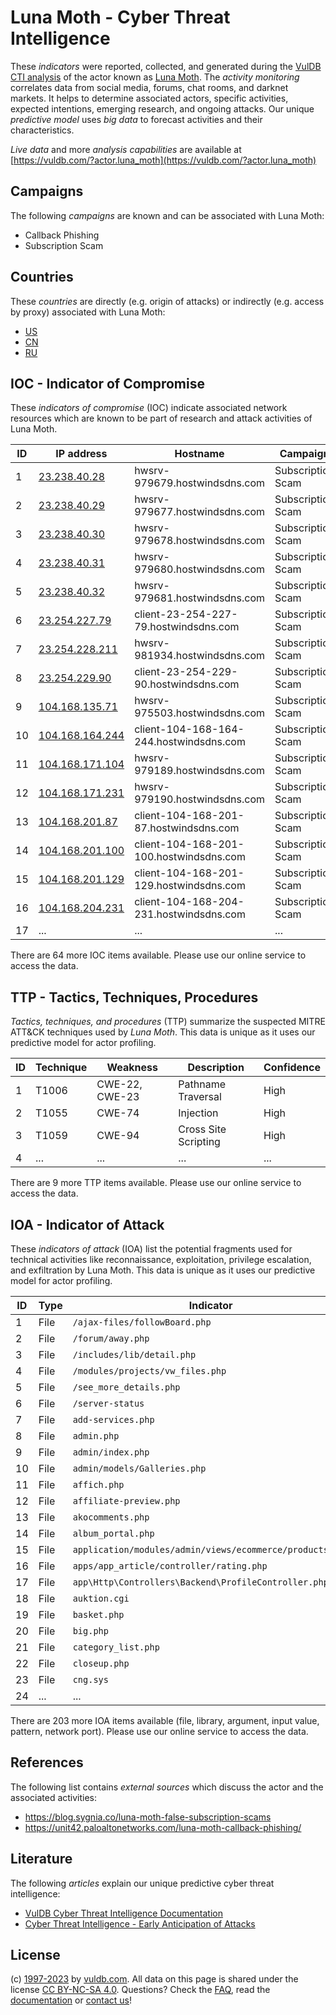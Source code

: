 # Luna Moth - Cyber Threat Intelligence

These _indicators_ were reported, collected, and generated during the [VulDB CTI analysis](https://vuldb.com/?kb.cti) of the actor known as [Luna Moth](https://vuldb.com/?actor.luna_moth). The _activity monitoring_ correlates data from social media, forums, chat rooms, and darknet markets. It helps to determine associated actors, specific activities, expected intentions, emerging research, and ongoing attacks. Our unique _predictive model_ uses _big data_ to forecast activities and their characteristics.

_Live data_ and more _analysis capabilities_ are available at [https://vuldb.com/?actor.luna_moth](https://vuldb.com/?actor.luna_moth)

## Campaigns

The following _campaigns_ are known and can be associated with Luna Moth:

* Callback Phishing
* Subscription Scam

## Countries

These _countries_ are directly (e.g. origin of attacks) or indirectly (e.g. access by proxy) associated with Luna Moth:

* [US](https://vuldb.com/?country.us)
* [CN](https://vuldb.com/?country.cn)
* [RU](https://vuldb.com/?country.ru)

## IOC - Indicator of Compromise

These _indicators of compromise_ (IOC) indicate associated network resources which are known to be part of research and attack activities of Luna Moth.

ID | IP address | Hostname | Campaign | Confidence
-- | ---------- | -------- | -------- | ----------
1 | [23.238.40.28](https://vuldb.com/?ip.23.238.40.28) | hwsrv-979679.hostwindsdns.com | Subscription Scam | High
2 | [23.238.40.29](https://vuldb.com/?ip.23.238.40.29) | hwsrv-979677.hostwindsdns.com | Subscription Scam | High
3 | [23.238.40.30](https://vuldb.com/?ip.23.238.40.30) | hwsrv-979678.hostwindsdns.com | Subscription Scam | High
4 | [23.238.40.31](https://vuldb.com/?ip.23.238.40.31) | hwsrv-979680.hostwindsdns.com | Subscription Scam | High
5 | [23.238.40.32](https://vuldb.com/?ip.23.238.40.32) | hwsrv-979681.hostwindsdns.com | Subscription Scam | High
6 | [23.254.227.79](https://vuldb.com/?ip.23.254.227.79) | client-23-254-227-79.hostwindsdns.com | Subscription Scam | High
7 | [23.254.228.211](https://vuldb.com/?ip.23.254.228.211) | hwsrv-981934.hostwindsdns.com | Subscription Scam | High
8 | [23.254.229.90](https://vuldb.com/?ip.23.254.229.90) | client-23-254-229-90.hostwindsdns.com | Subscription Scam | High
9 | [104.168.135.71](https://vuldb.com/?ip.104.168.135.71) | hwsrv-975503.hostwindsdns.com | Subscription Scam | High
10 | [104.168.164.244](https://vuldb.com/?ip.104.168.164.244) | client-104-168-164-244.hostwindsdns.com | Subscription Scam | High
11 | [104.168.171.104](https://vuldb.com/?ip.104.168.171.104) | hwsrv-979189.hostwindsdns.com | Subscription Scam | High
12 | [104.168.171.231](https://vuldb.com/?ip.104.168.171.231) | hwsrv-979190.hostwindsdns.com | Subscription Scam | High
13 | [104.168.201.87](https://vuldb.com/?ip.104.168.201.87) | client-104-168-201-87.hostwindsdns.com | Subscription Scam | High
14 | [104.168.201.100](https://vuldb.com/?ip.104.168.201.100) | client-104-168-201-100.hostwindsdns.com | Subscription Scam | High
15 | [104.168.201.129](https://vuldb.com/?ip.104.168.201.129) | client-104-168-201-129.hostwindsdns.com | Subscription Scam | High
16 | [104.168.204.231](https://vuldb.com/?ip.104.168.204.231) | client-104-168-204-231.hostwindsdns.com | Subscription Scam | High
17 | ... | ... | ... | ...

There are 64 more IOC items available. Please use our online service to access the data.

## TTP - Tactics, Techniques, Procedures

_Tactics, techniques, and procedures_ (TTP) summarize the suspected MITRE ATT&CK techniques used by _Luna Moth_. This data is unique as it uses our predictive model for actor profiling.

ID | Technique | Weakness | Description | Confidence
-- | --------- | -------- | ----------- | ----------
1 | T1006 | CWE-22, CWE-23 | Pathname Traversal | High
2 | T1055 | CWE-74 | Injection | High
3 | T1059 | CWE-94 | Cross Site Scripting | High
4 | ... | ... | ... | ...

There are 9 more TTP items available. Please use our online service to access the data.

## IOA - Indicator of Attack

These _indicators of attack_ (IOA) list the potential fragments used for technical activities like reconnaissance, exploitation, privilege escalation, and exfiltration by Luna Moth. This data is unique as it uses our predictive model for actor profiling.

ID | Type | Indicator | Confidence
-- | ---- | --------- | ----------
1 | File | `/ajax-files/followBoard.php` | High
2 | File | `/forum/away.php` | High
3 | File | `/includes/lib/detail.php` | High
4 | File | `/modules/projects/vw_files.php` | High
5 | File | `/see_more_details.php` | High
6 | File | `/server-status` | High
7 | File | `add-services.php` | High
8 | File | `admin.php` | Medium
9 | File | `admin/index.php` | High
10 | File | `admin/models/Galleries.php` | High
11 | File | `affich.php` | Medium
12 | File | `affiliate-preview.php` | High
13 | File | `akocomments.php` | High
14 | File | `album_portal.php` | High
15 | File | `application/modules/admin/views/ecommerce/products.php` | High
16 | File | `apps/app_article/controller/rating.php` | High
17 | File | `app\Http\Controllers\Backend\ProfileController.php` | High
18 | File | `auktion.cgi` | Medium
19 | File | `basket.php` | Medium
20 | File | `big.php` | Low
21 | File | `category_list.php` | High
22 | File | `closeup.php` | Medium
23 | File | `cng.sys` | Low
24 | ... | ... | ...

There are 203 more IOA items available (file, library, argument, input value, pattern, network port). Please use our online service to access the data.

## References

The following list contains _external sources_ which discuss the actor and the associated activities:

* https://blog.sygnia.co/luna-moth-false-subscription-scams
* https://unit42.paloaltonetworks.com/luna-moth-callback-phishing/

## Literature

The following _articles_ explain our unique predictive cyber threat intelligence:

* [VulDB Cyber Threat Intelligence Documentation](https://vuldb.com/?kb.cti)
* [Cyber Threat Intelligence - Early Anticipation of Attacks](https://www.scip.ch/en/?labs.20201022)

## License

(c) [1997-2023](https://vuldb.com/?kb.changelog) by [vuldb.com](https://vuldb.com/?kb.about). All data on this page is shared under the license [CC BY-NC-SA 4.0](https://creativecommons.org/licenses/by-nc-sa/4.0/). Questions? Check the [FAQ](https://vuldb.com/?kb.faq), read the [documentation](https://vuldb.com/?kb) or [contact us](https://vuldb.com/?contact)!
